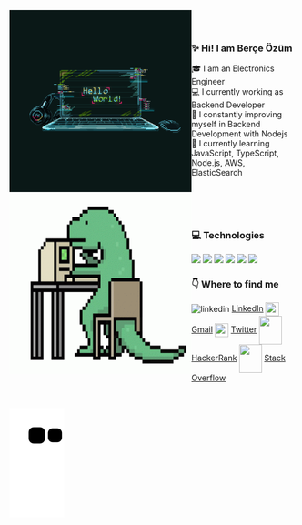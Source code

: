 <!--
  
<img height="180em" align="center" src="https://github-readme-stats.vercel.app/api?username=berceou&show_icons=true&locale=en&theme=algolia&include_all_commits=true&count_private=true" alt="mukireus"/> : yüzdeli

<img height="100em" align="right" src="https://github-readme-stats.vercel.app/api/top-langs?username=berceou&show_icons=true&locale=en&layout=compact&langs_count=8&theme=algolia" alt="mukireus"/> : language

-->


<img align="left" src="https://github.com/berceou/berceou/blob/main/hello-world.gif#gh-dark-mode-only" width="320" height="320" /><img align="left" src="https://github.com/berceou/berceou/blob/main/trex-pc.gif#gh-light-mode-only" width="320" height="320" />

 <br/>  
  <br/>  
 
### :sparkles: Hi! I am Berçe Özüm    
  
 :mortar_board: I am an Electronics Engineer  
 :computer: I currently working as Backend Developer  
 :running: I constantly improving myself in Backend Development with Nodejs  
 :beginner: I currently learning JavaScript, TypeScript, Node.js, AWS, ElasticSearch  
 <br/>
 <br/>   
 <br/>  
### :computer: Technologies
<code><a target="_blank"><img height="60" src="https://upload.wikimedia.org/wikipedia/commons/thumb/6/6a/JavaScript-logo.png/240px-JavaScript-logo.png"></a></code>
<code><a target="_blank"><img height="60" src="https://www.vectorlogo.zone/logos/nodejs/nodejs-icon.svg"></a></code>
<code><a target="_blank"><img height="65" src="https://upload.wikimedia.org/wikipedia/commons/thumb/3/3f/Git_icon.svg/97px-Git_icon.svg.png"></a></code>
<code><a target="_blank"><img height="60" src="https://upload.wikimedia.org/wikipedia/commons/thumb/9/9a/Visual_Studio_Code_1.35_icon.svg/512px-Visual_Studio_Code_1.35_icon.svg.png"></a></code>
<code><a target="_blank"><img height="65" src="https://upload.wikimedia.org/wikipedia/commons/f/fd/DynamoDB.png"></a></code>
<code><a target="_blank"><img height="60" src="https://upload.wikimedia.org/wikipedia/commons/e/e9/Amazon_Lambda_architecture_logo.png"></a></code>
<br/>
 

### :point_down: Where to find me  
<img align="center" alt="linkedin" width="24px" src="https://raw.githubusercontent.com/peterthehan/peterthehan/master/assets/linkedin.svg"/>   [LinkedIn](www.linkedin.com/in/berce-ozum-uygun) 
<img align="center" height="24" width="24" src="https://upload.wikimedia.org/wikipedia/commons/thumb/7/7e/Gmail_icon_%282020%29.svg/512px-Gmail_icon_%282020%29.svg.png" />   [Gmail](mailto:berceozumm@gmail.com) 
<img align="center" height="24" width="24" src="https://upload.wikimedia.org/wikipedia/commons/thumb/4/4f/Twitter-logo.svg/512px-Twitter-logo.svg.png" />       [Twitter](https://twitter.com/BerceozumU) 
<img align="center" height="50" width="40" src="https://upload.wikimedia.org/wikipedia/commons/thumb/6/65/HackerRank_logo.png/600px-HackerRank_logo.png" />   [HackerRank](https://www.hackerrank.com/berceozumm?hr_r=1) 
<img align="center" height="50" width="40" src="https://upload.wikimedia.org/wikipedia/commons/8/81/Stackoverflow_icon.png" />  [Stack Overflow](https://stackoverflow.com/users/17711029/berce-ozum-uygun)  

</br>

![snake svg](https://github.com/berceou/berceou/blob/output/github-contribution-grid-snake.svg)
  
  

